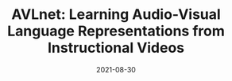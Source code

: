 ---
title: "AVLnet: Learning Audio-Visual Language Representations from Instructional Videos"
authors:
  - key: andrewrouditchenko
    equal: true
  - key: angieboggust
    equal: true
  - key: daveharwath
  - key: brianchen
  - key: dhirajjoshi
  - key: samthomas
  - key: kartikaudhkhasi
  - key: hildekuehne
  - key: rameswarpanda
  - key: rogerioferis
  - key: briankingsbury
  - key: michaelpicheny
  - key: antoniotorralba
  - key: jimglass
venue: interspeech
type: conference
date: 2021-08-30
doi: 10.21437/Interspeech.2021-1312
first_author: true
links:
  - name: Project
    icon: project
    url: "https://avlnet.csail.mit.edu/"
  - name: Paper
    icon: paper
    url: "https://arxiv.org/pdf/2006.09199"
  - name: Video
    icon: video
    url: "https://www.youtube.com/watch?v=GJsHJ9j34_c"
  - name: Code
    icon: code
    url: "https://github.com/roudimit/AVLnet"
---
